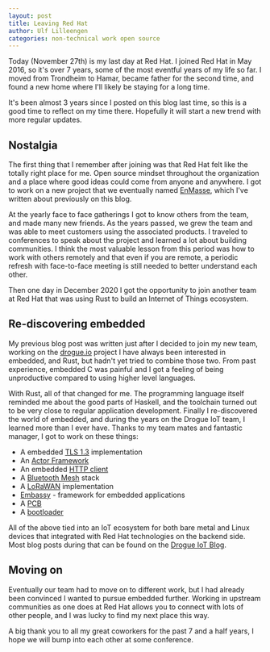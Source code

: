 ```yaml
---
layout: post
title: Leaving Red Hat
author: Ulf Lilleengen
categories: non-technical work open source
---
```


Today (November 27th) is my last day at Red Hat. I joined Red Hat in May 2016, so it's over 7 years, some of the most eventful years of my life so far. I moved from Trondheim to Hamar, became father for the second time, and found a new home where I'll likely be staying for a long time.

It's been almost 3 years since I posted on this blog last time, so this is a good time to reflect on my time there. Hopefully it will start a new trend with more regular updates.

## Nostalgia

The first thing that I remember after joining was that Red Hat felt like the totally right place for me. Open source mindset throughout the organization and a place where good ideas could come from anyone and anywhere. I got to work on a new project that we eventually named [EnMasse](enmasseproject.github.io), which I've written about previously on this blog.

At the yearly face to face gatherings I got to know others from the team, and made many new friends. As the years passed, we grew the team and was able to meet customers using the associated products. I traveled to conferences to speak about the project and learned a lot about building communities. I think the most valuable lesson from this period was how to work with others remotely and that even if you are remote, a periodic refresh with face-to-face meeting is still needed to better understand each other.

Then one day in December 2020 I got the opportunity to join another team at Red Hat that was using Rust to build an Internet of Things ecosystem.

## Re-discovering embedded

My previous blog post was written just after I decided to join my new team, working on the [drogue.io](https://drogue.io) project I have always been interested in embedded, and Rust, but hadn't yet tried to combine those two. From past experience, embedded C was painful and I got a feeling of being unproductive compared to using higher level languages. 

With Rust, all of that changed for me. The programming language itself reminded me about the good parts of Haskell, and the toolchain turned out to be very close to regular application development. Finally I re-discovered the world of embedded, and during the years on the Drogue IoT team, I learned more than I ever have. Thanks to my team mates and fantastic manager, I got to work on these things:

* A embedded [TLS 1.3](https://github.com/drogue-iot/embedded-tls) implementation
* An [Actor Framework](https://github.com/drogue-iot/ector)
* An embedded [HTTP client](https://github.com/drogue-iot/reqwless)
* A [Bluetooth Mesh](https://github.com/drogue-iot/btmesh) stack
* A [LoRaWAN](https://github.com/ivajloip/rust-lorawan) implementation
* [Embassy](https://embassy.dev/) - framework for embedded applications
* A [PCB](https://blog.drogue.io/pcb-part-1/)
* A [bootloader](https://blog.drogue.io/firmware-updates-part-1/)

All of the above tied into an IoT ecosystem for both bare metal and Linux devices that integrated with Red Hat technologies on the backend side. Most blog posts during that can be found on the [Drogue IoT Blog](https://blog.drogue.io).

## Moving on

Eventually our team had to move on to different work, but I had already been convinced I wanted to pursue embedded further. Working in upstream communities as one does at Red Hat allows you to connect with lots of other people, and I was lucky to find my next place this way. 

A big thank you to all my great coworkers for the past 7 and a half years, I hope we will bump into each other at some conference.
